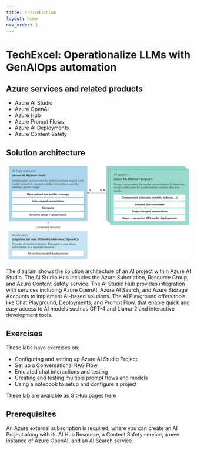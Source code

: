 ```yaml
---
title: Introduction
layout: home
nav_order: 1
---
```


# TechExcel: Operationalize LLMs with GenAIOps automation

## Azure services and related products

- Azure AI Studio
- Azure OpenAI
- Azure Hub
- Azure Prompt Flows
- Azure AI Deployments
- Azure Content Safety

## Solution architecture

![Diagram showing Azure AI Studio and the scope of use within the environment](resource-provider-connected-resources.svg)

The diagram shows the solution architecture of an AI project within Azure AI Studio. The AI Studio Hub includes the Azure Subcription, Resource Group, and Azure Content Safety service. The AI Studio Hub provides integration with services including Azure OpenAI, Azure AI Search, and Azure Storage Accounts to implement AI-based solutions. The AI Playground offers tools like Chat Playground, Deployments, and Prompt Flow, that enable quick and easy access to AI models such as GPT-4 and Llama-2 and interactive development tools.

## Exercises

These labs have exercises on:

* Configuring and setting up Azure AI Studio Project
* Set up a Conversational RAG Flow
* Emulated chat interactions and testing
* Creating and testing multiple prompt flows and models
* Using a notebook to setup and configure a project

These lab are available as GitHub pages [here](https://microsoft.github.io/TechExcel-Operationalize-LLMs-with-LLMOps-automation)

## Prerequisites

An Azure external subscription is required, where you can create an AI Project along with its AI Hub Resource, a Content Safety service, a new instance of Azure OpenAI, and an AI Search service.
